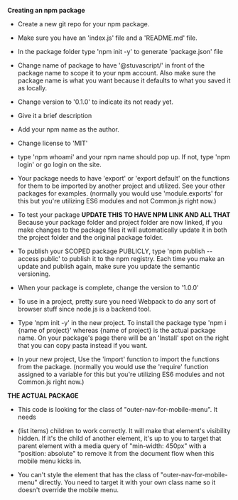 **Creating an npm package**

- Create a new git repo for your npm package.

- Make sure you have an 'index.js' file and a 'README.md' file.

- In the package folder type 'npm init -y' to generate 'package.json' file

- Change name of package to have '@stuvascript/' in front of the package name to scope it to your npm account. Also make sure the package name is what you want because it defaults to what you saved it as locally.

- Change version to '0.1.0' to indicate its not ready yet.

- Give it a brief description

- Add your npm name as the author.

- Change license to 'MIT'

- type 'npm whoami' and your npm name should pop up. If not, type 'npm login' or go login on the site.

- Your package needs to have 'export' or 'export default' on the functions for them to be imported by another project and utilized. See your other packages for examples. (normally you would use 'module.exports' for this but you're utilizing ES6 modules and not Common.js right now.)

- To test your package **UPDATE THIS TO HAVE NPM LINK AND ALL THAT** Because your package folder and project folder are now linked, if you make changes to the package files it will automatically update it in both the project folder and the original package folder.

- To publish your SCOPED package PUBLICLY, type 'npm publish --access public' to publish it to the npm registry. Each time you make an update and publish again, make sure you update the semantic versioning.

- When your package is complete, change the version to '1.0.0'

- To use in a project, pretty sure you need Webpack to do any sort of browser stuff since node.js is a backend tool.

- Type 'npm init -y' in the new project. To install the package type 'npm i {name of project}' whereas {name of project} is the actual package name. On your package's page there will be an 'Install' spot on the right that you can copy pasta instead if you want.

- In your new project, Use the 'import' function to import the functions from the package. (normally you would use the 'require' function assigned to a variable for this but you're utilizing ES6 modules and not Common.js right now.)

**THE ACTUAL PACKAGE**

- This code is looking for the class of "outer-nav-for-mobile-menu". It needs <li> (list items) children to work correctly. It will make that element's visibility hidden. If it's the child of another element, it's up to you to target that parent element with a media query of "min-width: 450px" with a "position: absolute" to remove it from the document flow when this mobile menu kicks in.

- You can't style the element that has the class of "outer-nav-for-mobile-menu" directly. You need to target it with your own class name so it doesn't override the mobile menu.
